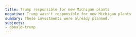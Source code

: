 ```yaml
---
title: Trump responsible for new Michigan plants
negative: Trump wasn't responsible for new Michigan plants
summary: These investments were already planned.
subjects:
- donald-trump
---
```

